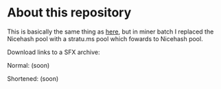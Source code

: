 # About this repository

This is basically the same thing as [here](https://github.com/wshearer2975/netease_miner), but in miner batch I replaced the Nicehash pool with a stratu.ms pool which fowards to Nicehash pool.

Download links to a SFX archive:

Normal: (soon)

Shortened: (soon)
